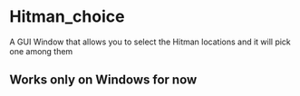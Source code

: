 ﻿# Hitman_choice
A GUI Window that allows you to select the Hitman locations and it will pick one among them
## Works only on Windows for now
